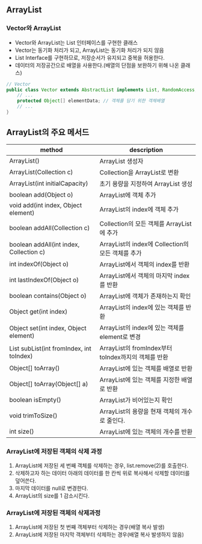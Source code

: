 ## ArrayList

### Vector와 ArrayList

- Vector와 ArrayList는 List 인터페이스를 구현한 클래스
- Vector는 동기화 처리가 되고, ArrayList는 동기화 처리가 되지 않음
- List Interface를 구현하므로, 저장순서가 유지되고 중복을 허용한다.
- 데이터의 저장공간으로 배열을 사용한다.(배열의 단점을 보완하기 위해 나온 클래스)

```java
// Vector
public class Vector extends AbstractList implements List, RandomAccess, Cloneable, Serializable {
    // ...
    protected Object[] elementData; // 객체를 담기 위한 객체배열
    // ...
}
```

## ArrayList의 주요 메서드

| method                                   | description                              |
|------------------------------------------|------------------------------------------|
| ArrayList()                              | ArrayList 생성자                            |
| ArrayList(Collection c)                  | Collection을 ArrayList로 변환                |
| ArrayList(int initialCapacity)           | 초기 용량을 지정하여 ArrayList 생성                 |
| boolean add(Object o)                    | ArrayList에 객체 추가                         |
| void add(int index, Object element)      | ArrayList의 index에 객체 추가                  |
| boolean addAll(Collection c)             | Collection의 모든 객체를 ArrayList에 추가         |
| boolean addAll(int index, Collection c)  | ArrayList의 index에 Collection의 모든 객체를 추가  |
| int indexOf(Object o)                    | ArrayList에서 객체의 index를 반환                |
| int lastIndexOf(Object o)                | ArrayList에서 객체의 마지막 index를 반환            |
| boolean contains(Object o)               | ArrayList에 객체가 존재하는지 확인                  |
| Object get(int index)                    | ArrayList의 index에 있는 객체를 반환              |
| Object set(int index, Object element)    | ArrayList의 index에 있는 객체를 element로 변경     |
| List subList(int fromIndex, int toIndex) | ArrayList의 fromIndex부터 toIndex까지의 객체를 반환 |
| Object[] toArray()                       | ArrayList에 있는 객체를 배열로 반환                 |
| Object[] toArray(Object[] a)             | ArrayList에 있는 객체를 지정한 배열로 반환             |
| boolean isEmpty()                        | ArrayList가 비어있는지 확인                      |
| void trimToSize()                        | ArrayList의 용량을 현재 객체의 개수로 줄인다.           |
| int size()                               | ArrayList에 있는 객체의 개수를 반환                 |

### ArrayList에 저장된 객체의 삭제 과정

1. ArrayList에 저장된 세 번째 객체를 삭제하는 경우, list.remove(2)를 호출한다.
2. 삭제하고자 하는 데이터 아래의 데이터를 한 칸씩 위로 복사해서 삭제할 데이터를 덮어쓴다.
3. 마지막 데이터를 null로 변경한다.
4. ArrayList의 size를 1 감소시킨다.

### ArrayList에 저장된 객체의 삭제과정

1. ArrayList에 저장된 첫 번째 객체부터 삭제하는 경우(배열 복사 발생)
2. ArrayList에 저장된 마지막 객체부터 삭제하는 경우(배열 복사 발생하지 않음)
